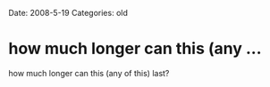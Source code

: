 Date: 2008-5-19
Categories: old

# how much longer can this (any ...

how much longer can this (any of this) last?
